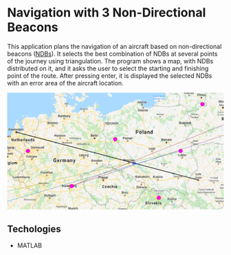 # Navigation with 3 Non-Directional Beacons

This application plans the navigation of an aircraft based on non-directional beacons ([NDBs](https://en.wikipedia.org/wiki/Non-directional_beacon)). It selects the best combination of NDBs at several points of the journey using triangulation. The program shows a map, with NDBs distributed on it, and it asks the user to select the starting and finishing point of the route. After pressing enter, it is displayed the selected NDBs with an error area of the aircraft location. 

![Image 1](example.PNG) 

## Techologies
* MATLAB
